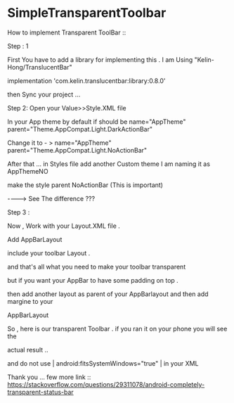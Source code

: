 # SimpleTransparentToolbar

How to implement Transparent ToolBar ::


Step : 1 

First You have to add a library for implementing this . 
I am Using "Kelin-Hong/TranslucentBar"

 implementation 'com.kelin.translucentbar:library:0.8.0'

then Sync your project ...

Step 2:
Open your Value>>Style.XML file 

In your App theme by default if should be 
name="AppTheme" parent="Theme.AppCompat.Light.DarkActionBar"

Change it to - > 
name="AppTheme"  parent="Theme.AppCompat.Light.NoActionBar"


After that ... in Styles file add another Custom theme 
I am naming it as AppThemeNO

  <style name="AppThemeNO" parent="Theme.AppCompat.Light.NoActionBar">
  
       <!-- Customize your theme here. -->
  
  <item name="colorPrimary"> @color/colorPrimary</item>
  
  <item name="windowActionBar">false</item>
	
  
        <!-- This two lines are important for this theme here. -->
 
 <item name="windowNoTitle">true</item>
 
 <item name="android:windowTranslucentStatus">true</item>
 <!--  -->
 <item name="colorPrimaryDark"> @color/colorPrimaryDark</item>
 
 <item name="colorAccent">@color/colorAccent</item>
 
 </style>


make the style parent NoActionBar (This is important)


----> See The difference ???

Step 3 :

Now , Work with your  Layout.XML file .

Add AppBarLayout

include your toolbar Layout .


and that's all what you need to make your toolbar transparent 

but if you want your AppBar to have some padding on top . 

then add another layout as parent of your AppBarlayout and then add margine to your

AppBarLayout


So , here is our transparent Toolbar . if you ran it on your phone you will see the 

actual result ..


and do not use |  android:fitsSystemWindows="true" | in your XML 

Thank you ...
few more link :: 
https://stackoverflow.com/questions/29311078/android-completely-transparent-status-bar
